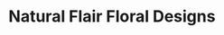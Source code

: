 ---
layout: post
title: Natural Flair Floral Designs
tags:
- web
thumb: /images/portfolio/natural-flair-floral-designs.jpg
images:
- /images/portfolio/natural-flair-floral-designs.jpg
imgurl: http://naturalflair.net
---